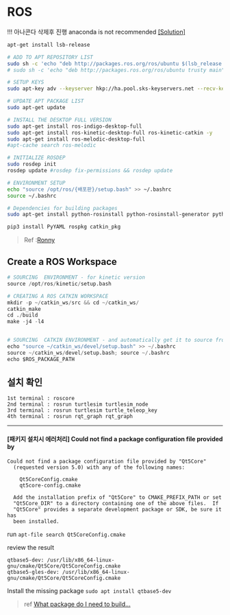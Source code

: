 # ROS

!!! 아나콘다 삭제후 진행 anaconda is not recommended [[Solution]](https://github.com/udacity/RoboND-Python-StarterKit/blob/master/doc/linux_ros_anaconda_warning.md)


```bash
apt-get install lsb-release

# ADD TO APT REPOSITORY LIST
sudo sh -c 'echo "deb http://packages.ros.org/ros/ubuntu $(lsb_release -sc) main" > /etc/apt/sources.list.d/ros-latest.list'
# sudo sh -c 'echo "deb http://packages.ros.org/ros/ubuntu trusty main" > /etc/apt/sources.list.d/ros-latest.list'

# SETUP KEYS 
sudo apt-key adv --keyserver hkp://ha.pool.sks-keyservers.net --recv-key 421C365BD9FF1F717815A3895523BAEEB01FA116

# UPDATE APT PACKAGE LIST
sudo apt-get update

# INSTALL THE DESKTOP FULL VERSION
sudo apt-get install ros-indigo-desktop-full
sudo apt-get install ros-kinetic-desktop-full ros-kinetic-catkin -y
sudo apt-get install ros-melodic-desktop-full
#apt-cache search ros-melodic

# INITIALIZE ROSDEP
sudo rosdep init
rosdep update #rosdep fix-permissions && rosdep update

# ENVIRONMENT SETUP
echo "source /opt/ros/{배포판}/setup.bash" >> ~/.bashrc
source ~/.bashrc

# Dependencies for building packages
sudo apt-get install python-rosinstall python-rosinstall-generator python-wstool build-essential -y

pip3 install PyYAML rospkg catkin_pkg

```

> Ref :[Ronny](http://ronny.rest/blog/post_2017_03_29_ros/)


## Create a ROS Workspace

```python
# SOURCING  ENVIRONMENT - for kinetic version
source /opt/ros/kinetic/setup.bash

# CREATING A ROS CATKIN WORKSPACE
mkdir -p ~/catkin_ws/src && cd ~/catkin_ws/
catkin_make
cd ./build 
make -j4 -l4


# SOURCING  CATKIN ENVIRONMENT - and automatically get it to source from now on
echo "source ~/catkin_ws/devel/setup.bash" >> ~/.bashrc
source ~/catkin_ws/devel/setup.bash; source ~/.bashrc
echo $ROS_PACKAGE_PATH

```

## 설치 확인 

```
1st terminal : roscore
2nd terminal : rosrun turtlesim turtlesim_node
3rd terminal : rosrun turtlesim turtle_teleop_key
4th terminal : rosrun rqt_graph rqt_graph
```

---

#### [패키지 설치시 에러처리] Could not find a package configuration file provided by

```
Could not find a package configuration file provided by "Qt5Core"
  (requested version 5.0) with any of the following names:

    Qt5CoreConfig.cmake
    qt5core-config.cmake

  Add the installation prefix of "Qt5Core" to CMAKE_PREFIX_PATH or set
  "Qt5Core_DIR" to a directory containing one of the above files.  If
  "Qt5Core" provides a separate development package or SDK, be sure it has
  been installed.
```

run `apt-file search Qt5CoreConfig.cmake`

review the result

```
qtbase5-dev: /usr/lib/x86_64-linux-gnu/cmake/Qt5Core/Qt5CoreConfig.cmake
qtbase5-gles-dev: /usr/lib/x86_64-linux-gnu/cmake/Qt5Core/Qt5CoreConfig.cmake
```

Install the missing package `sudo apt install qtbase5-dev`

> ref [What package do I need to build...](https://askubuntu.com/questions/374755/what-package-do-i-need-to-build-a-qt-5-cmake-application/374775)


